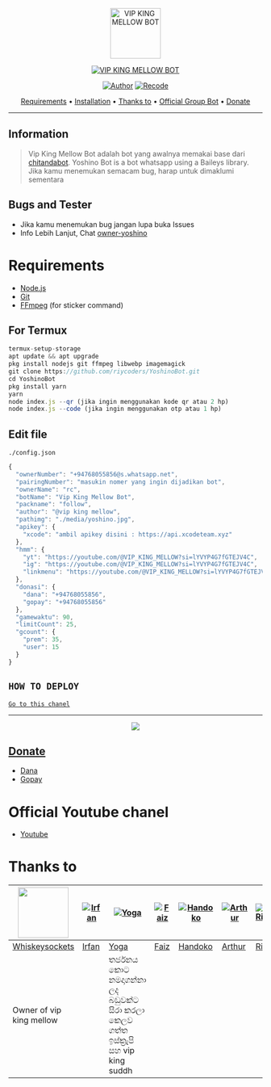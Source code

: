 <p align="center">
<img src="https://d.top4top.io/p_2736lxm6m0.jpg" alt="VIP KING MELLOW BOT" width="100"/>


</p>
<p align="center">
<a href="#"><img title="VIP KING MELLOW BOT" src="https://img.shields.io/badge/VIP KING MELLOW BOT -green?colorA=%23ff0000&colorB=%23017e40&style=for-the-badge"></a>
</p>
<p align="center">
<a href="https://github.com/rtwone"><img title="Author" src="https://img.shields.io/badge/Author-Irfan-red.svg?style=for-the-badge&logo=github"></a>
<a href="https://github.com/riycoders"><img title="Recode" src="https://img.shields.io/badge/Recode-Riy-red.svg?style=for-the-badge&logo=github"></a>
</p>

<p align="center">
  <a href="https://github.com/riycoders/YoshinoBot#requirements">Requirements</a> •
  <a href="https://github.com/riycoders/YoshinoBot#instalasi">Installation</a> •
  <a href="https://github.com/riycoders/YoshinoBot#thanks-to">Thanks to</a> •
  <a href="https://github.com/riycoders/YoshinoBot#Official-Group"> Official Group Bot</a> •
  <a href="https://github.com/riycoders/YoshinoBot#donate">Donate</a>
</p>
</div>

---

## Information
> Vip King Mellow Bot adalah bot yang awalnya memakai base dari [chitandabot](https://github.com/rtwone/chitandabot). Yoshino Bot is a bot whatsapp using a Baileys library.
> Jika kamu menemukan semacam bug, harap untuk dimaklumi sementara

## Bugs and Tester
* Jika kamu menemukan bug jangan lupa buka Issues
* Info Lebih Lanjut, Chat [owner-yoshino](https://wa.me/+94768055856)

# Requirements
* [Node.js](https://nodejs.org/en/)
* [Git](https://git-scm.com/downloads)
* [FFmpeg](https://github.com/BtbN/FFmpeg-Builds/releases/download/autobuild-2020-12-08-13-03/ffmpeg-n4.3.1-26-gca55240b8c-win64-gpl-4.3.zip) (for sticker command)

## For Termux
```ts
termux-setup-storage
apt update && apt upgrade
pkg install nodejs git ffmpeg libwebp imagemagick
git clone https://github.com/riycoders/YoshinoBot.git
cd YoshinoBot
pkg install yarn
yarn
node index.js --qr (jika ingin menggunakan kode qr atau 2 hp)
node index.js --code (jika ingin menggunakan otp atau 1 hp)
```

## Edit file
`./config.json`
```ts
{
  "ownerNumber": "+94768055856@s.whatsapp.net",
  "pairingNumber": "masukin nomer yang ingin dijadikan bot",
  "ownerName": "rc",
  "botName": "Vip King Mellow Bot",
  "packname": "follow",
  "author": "@vip king mellow",
  "pathimg": "./media/yoshino.jpg",
  "apikey": {
    "xcode": "ambil apikey disini : https://api.xcodeteam.xyz"
  },
  "hmm": {
    "yt": "https://youtube.com/@VIP_KING_MELLOW?si=lYVYP4G7fGTEJV4C",
    "ig": "https://youtube.com/@VIP_KING_MELLOW?si=lYVYP4G7fGTEJV4C",
    "linkmenu": "https://youtube.com/@VIP_KING_MELLOW?si=lYVYP4G7fGTEJV4C"
  },
  "donasi": {
	"dana": "+94768055856",
	"gopay": "+94768055856"
  },
  "gamewaktu": 90,
  "limitCount": 25,
  "gcount": {
	"prem": 35,
	"user": 15
  }
}

```

## ```HOW TO DEPLOY```

[`Go to this chanel`](https://youtube.com/@VIP_KING_MELLOW?si=lYVYP4G7fGTEJV4C)<br>

----------

<p align="center">
  <a href="https://youtube.com/@VIP_KING_MELLOW?si=lYVYP4G7fGTEJV4C"><img src="https://youtube.com/@VIP_KING_MELLOW?si=lYVYP4G7fGTEJV4C" />
</p>

## Donate
- [Dana](https://wa.me/+94768055856?text=Bang+mau+donasi)
- [Gopay](https://wa.me/+94768055856?text=_Hi_VIP_KING__MELLOW)

# Official Youtube chanel
- [Youtube](https://youtube.com/@VIP_KING_MELLOW?si=lYVYP4G7fGTEJV4C)

# Thanks to
<a href="https://github.com/whiskeysockets"><img src="https://github.com/whiskeysockets.png?size=100" width="100" height="100"></a> | [![Irfan](https://github.com/rtwone.png?size=100)](https://github.com/rtwone) | [![Yoga](https://github.com/YogGanz.png?size=100)](https://github.com/YogGanz) | [![Faiz](http://github.com/PaizRajinNgaji.png?size=100)](http://github.com/caliphdev) | [![Handoko](http://github.com/handoko19.png?size=100)](http://github.com/handoko19) | [![Arthur](http://github.com/arthur-md.png?size=100)](http://github.com/arthur-md) | [![Riy](http://github.com/riycoders.png?size=100)](http://github.com/riycoders)
----|----|----|----|----|----|----
[Whiskeysockets](https://github.com/whiskeysockets) | [Irfan](https://github.com/rtwone) | [Yoga](https://github.com/YogGanz) | [Faiz](https://github.com/PaizRajinNgaji) | [Handoko](https://github.com/handoko19) | [Arthur](https://github.com/arthur-md) | [Riy](https://github.com/riycoders)
Owner of vip king mellow || තර්ජනය කොට නමදාගන්නා ලද බඩුවක්ට සිරා කරලා කෙලව ගත්ත ඉස්ක්‍රැපි සහ vip king suddh
